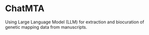 # ChatMTA
Using Large Language Model (LLM) for extraction and biocuration of genetic mapping data from manuscripts.
